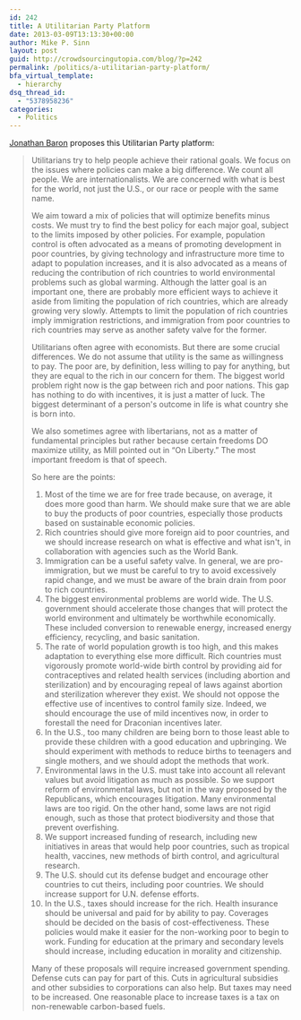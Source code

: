 ```yaml
---
id: 242
title: A Utilitarian Party Platform
date: 2013-03-09T13:13:30+00:00
author: Mike P. Sinn
layout: post
guid: http://crowdsourcingutopia.com/blog/?p=242
permalink: /politics/a-utilitarian-party-platform/
bfa_virtual_template:
  - hierarchy
dsq_thread_id:
  - "5378958236"
categories:
  - Politics
---
```

[Jonathan Baron](http://www.sas.upenn.edu/~baron/) proposes this Utilitarian Party platform:

> Utilitarians try to help people achieve their rational goals. We focus on the issues where policies can make a big difference. We count all people. We are internationalists. We are concerned with what is best for the world, not just the U.S., or our race or people with the same name.
> 
> We aim toward a mix of policies that will optimize benefits minus costs. We must try to find the best policy for each major goal, subject to the limits imposed by other policies. For example, population control is often advocated as a means of promoting development in poor countries, by giving technology and infrastructure more time to adapt to population increases, and it is also advocated as a means of reducing the contribution of rich countries to world environmental problems such as global warming. Although the latter goal is an important one, there are probably more efficient ways to achieve it aside from limiting the population of rich countries, which are already growing very slowly. Attempts to limit the population of rich countries imply immigration restrictions, and immigration from poor countries to rich countries may serve as another safety valve for the former.
> 
> Utilitarians often agree with economists. But there are some crucial differences. We do not assume that utility is the same as willingness to pay. The poor are, by definition, less willing to pay for anything, but they are equal to the rich in our concern for them. The biggest world problem right now is the gap between rich and poor nations. This gap has nothing to do with incentives, it is just a matter of luck. The biggest determinant of a person's outcome in life is what country she is born into.
> 
> We also sometimes agree with libertarians, not as a matter of fundamental principles but rather because certain freedoms DO maximize utility, as Mill pointed out in &#8220;On Liberty.&#8221; The most important freedom is that of speech.
> 
> So here are the points:
> 
>   1. Most of the time we are for free trade because, on average, it does more good than harm. We should make sure that we are able to buy the products of poor countries, especially those products based on sustainable economic policies.
>   2. Rich countries should give more foreign aid to poor countries, and we should increase research on what is effective and what isn't, in collaboration with agencies such as the World Bank.
>   3. Immigration can be a useful safety valve. In general, we are pro-immigration, but we must be careful to try to avoid excessively rapid change, and we must be aware of the brain drain from poor to rich countries.
>   4. The biggest environmental problems are world wide. The U.S. government should accelerate those changes that will protect the world environment and ultimately be worthwhile economically. These included conversion to renewable energy, increased energy efficiency, recycling, and basic sanitation.
>   5. The rate of world population growth is too high, and this makes adaptation to everything else more difficult. Rich countries must vigorously promote world-wide birth control by providing aid for contraceptives and related health services (including abortion and sterilization) and by encouraging repeal of laws against abortion and sterilization wherever they exist. We should not oppose the effective use of incentives to control family size. Indeed, we should encourage the use of mild incentives now, in order to forestall the need for Draconian incentives later.
>   6. In the U.S., too many children are being born to those least able to provide these children with a good education and upbringing. We should experiment with methods to reduce births to teenagers and single mothers, and we should adopt the methods that work.
>   7. Environmental laws in the U.S. must take into account all relevant values but avoid litigation as much as possible. So we support reform of environmental laws, but not in the way proposed by the Republicans, which encourages litigation. Many environmental laws are too rigid. On the other hand, some laws are not rigid enough, such as those that protect biodiversity and those that prevent overfishing.
>   8. We support increased funding of research, including new initiatives in areas that would help poor countries, such as tropical health, vaccines, new methods of birth control, and agricultural research.
>   9. The U.S. should cut its defense budget and encourage other countries to cut theirs, including poor countries. We should increase support for U.N. defense efforts.
>  10. In the U.S., taxes should increase for the rich. Health insurance should be universal and paid for by ability to pay. Coverages should be decided on the basis of cost-effectiveness. These policies would make it easier for the non-working poor to begin to work. Funding for education at the primary and secondary levels should increase, including education in morality and citizenship.
> 
> Many of these proposals will require increased government spending. Defense cuts can pay for part of this. Cuts in agricultural subsidies and other subsidies to corporations can also help. But taxes may need to be increased. One reasonable place to increase taxes is a tax on non-renewable carbon-based fuels.
